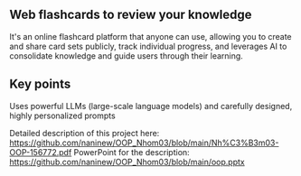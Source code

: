 ## Web flashcards to review your knowledge
It's an online flashcard platform that anyone can use, allowing you to create and share card sets publicly, track individual progress, and leverages AI to consolidate knowledge and guide users through their learning.
## Key points
Uses powerful LLMs (large-scale language models) and carefully designed, highly personalized prompts

Detailed description of this project here: https://github.com/naninew/OOP_Nhom03/blob/main/Nh%C3%B3m03-OOP-156772.pdf
PowerPoint for the description: https://github.com/naninew/OOP_Nhom03/blob/main/oop.pptx 
